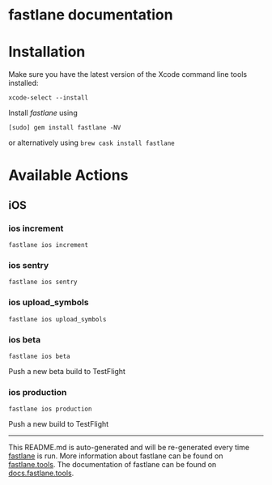 # fastlane documentation

# Installation

Make sure you have the latest version of the Xcode command line tools installed:

```
xcode-select --install
```

Install _fastlane_ using

```
[sudo] gem install fastlane -NV
```

or alternatively using `brew cask install fastlane`

# Available Actions

## iOS

### ios increment

```
fastlane ios increment
```

### ios sentry

```
fastlane ios sentry
```

### ios upload_symbols

```
fastlane ios upload_symbols
```

### ios beta

```
fastlane ios beta
```

Push a new beta build to TestFlight

### ios production

```
fastlane ios production
```

Push a new build to TestFlight

---

This README.md is auto-generated and will be re-generated every time [fastlane](https://fastlane.tools) is run.
More information about fastlane can be found on [fastlane.tools](https://fastlane.tools).
The documentation of fastlane can be found on [docs.fastlane.tools](https://docs.fastlane.tools).
